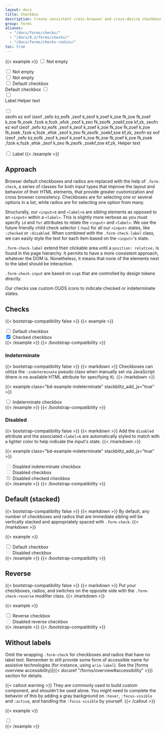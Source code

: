 ```yaml
---
layout: docs
title: Checkbox
description: Create consistent cross-browser and cross-device checkboxes and radios with our completely rewritten checks component.
group: forms
aliases:
  - "/docs/forms/checks/"
  - "/docs/0.2/forms/checks/"
  - "/docs/forms/checks-radios/"
toc: true
---
```


<!-- TODO: Remove this part before merging -->

{{< example >}}
<input class="form-check-input" type="checkbox" value="" id="checkDefault-2">
<label for="checkDefault-2">Not empty</label>
<div class="form-check">
  <input class="form-check-input" type="checkbox" value="" id="checkDefault-1">
  <label for="checkDefault-1">Not empty</label>
</div>
<div class="form-check">
  <input class="form-check-input" type="checkbox" value="" id="checkDefault0">
  <label class="form-check-label" for="checkDefault0">Not empty</label>
</div>
<div class="form-check">
  <input class="form-check-input" type="checkbox" value="" id="checkDefault1">
  <label class="form-check-label" for="checkDefault1">
    Default checkbox
  </label>
</div>
<div class="form-check">
  <label class="form-check-label ms-auto" for="checkDefault2">
    Default checkbox
  </label>
  <input class="form-check-input" type="checkbox" value="" id="checkDefault2">
</div>

<div class="checkbox-item">
  <div class="checkbox-item-indicator-container">
    <input class="checkbox-indicator" type="checkbox" value="" id="checkDefault3">
  </div>
  <div class="checkbox-item-text">
    <label class="checkbox-label" for="checkDefault3">Label</label>
    <span class="checkbox-helper">Helper text</span>
  </div>
  <div class="checkbox-item-icon-container">
    <svg width="1rem" height="1rem" fill="currentColor" aria-hidden="true">
      <use xlink:href="/docs/{{< param docs_version >}}/assets/img/ouds-web-sprite.svg#heart-recommend"/>
    </svg>
  </div>
</div>

<div class="checkbox-item">
  <div class="checkbox-item-indicator-container">
    <input class="checkbox-indicator" type="checkbox" value="" id="checkDefault4">
  </div>
  <div class="checkbox-item-text">
    <label class="checkbox-label" for="checkDefault4">zeofn ez eof izeof ,zefo kz,eofk ,zeof k,zeof k,zoef k,zoe fk,zoe fk,zoef k,zoe fk,zoek ,fzok e,fozk ,efok ,zeof k,zeo fk,zeofk ,zoekf,zoe kf,zk, zeofn ez eof izeof ,zefo kz,eofk ,zeof k,zeof k,zoef k,zoe fk,zoe fk,zoef k,zoe fk,zoek ,fzok e,fozk ,efok ,zeof k,zeo fk,zeofk ,zoekf,zoe kf,zk, zeofn ez eof izeof ,zefo kz,eofk ,zeof k,zeof k,zoef k,zoe fk,zoe fk,zoef k,zoe fk,zoek ,fzok e,fozk ,efok ,zeof k,zeo fk,zeofk ,zoekf,zoe kf,zk,</label>
    <span class="checkbox-helper">Helper text</span>
  </div>
  <div class="checkbox-item-icon-container">
    <svg width="1rem" height="1rem" fill="currentColor" aria-hidden="true">
      <use xlink:href="/docs/{{< param docs_version >}}/assets/img/ouds-web-sprite.svg#heart-recommend"/>
    </svg>
  </div>
</div>

<label class="checkbox-standalone">
  <input class="checkbox-indicator" type="checkbox" value="">
  <span class="visually-hidden">Label</span>
</label>
{{< /example >}}

## Approach

Browser default checkboxes and radios are replaced with the help of `.form-check`, a series of classes for both input types that improve the layout and behavior of their HTML elements, that provide greater customization and cross browser consistency. Checkboxes are for selecting one or several options in a list, while radios are for selecting one option from many.

Structurally, our `<input>`s and `<label>`s are sibling elements as opposed to an `<input>` within a `<label>`. This is slightly more verbose as you must specify `id` and `for` attributes to relate the `<input>` and `<label>`. We use the future friendly child check selector (`:has`) for all our `<input>` states, like `:checked` or `:disabled`. When combined with the `.form-check-label` class, we can easily style the text for each item based on the `<input>`'s state.

`.form-check-label` extend their clickable area until a `position: relative;` is found in the page hierarchy. It permits to have a more consistent approach, whatever the DOM is. Nonetheless, it means that none of the elements next to the label should be interactive.

`.form-check-input` are based on `svg`s that are controlled by design tokens directly.

Our checks use custom OUDS icons to indicate checked or indeterminate states.

## Checks

<!-- TODO: Add control-item using checkbox -->

{{< bootstrap-compatibility false >}}
{{< example >}}
<div class="form-check">
  <input class="form-check-input" type="checkbox" value="" id="checkDefault">
  <label class="form-check-label" for="checkDefault">
    Default checkbox
  </label>
</div>
<div class="form-check">
  <input class="form-check-input" type="checkbox" value="" id="checkChecked" checked>
  <label class="form-check-label" for="checkChecked">
    Checked checkbox
  </label>
</div>
{{< /example >}}
{{< /bootstrap-compatibility >}}

### Indeterminate

<!-- TODO: Add control-item using checkbox -->

{{< bootstrap-compatibility false >}}
{{< markdown >}}
Checkboxes can utilize the `:indeterminate` pseudo class when manually set via JavaScript (there is no available HTML attribute for specifying it).
{{< /markdown >}}

{{< example class="bd-example-indeterminate" stackblitz_add_js="true" >}}
<div class="form-check">
  <input class="form-check-input" type="checkbox" value="" id="checkIndeterminate">
  <label class="form-check-label" for="checkIndeterminate">
    Indeterminate checkbox
  </label>
</div>
{{< /example >}}
{{< /bootstrap-compatibility >}}

### Disabled

<!-- TODO: Add control-item using checkbox -->

{{< bootstrap-compatibility false >}}
{{< markdown >}}
Add the `disabled` attribute and the associated `<label>`s are automatically styled to match with a lighter color to help indicate the input's state.
{{< /markdown >}}

{{< example class="bd-example-indeterminate" stackblitz_add_js="true" >}}
<div class="form-check">
  <input class="form-check-input" type="checkbox" value="" id="checkIndeterminateDisabled" disabled>
  <label class="form-check-label" for="checkIndeterminateDisabled">
    Disabled indeterminate checkbox
  </label>
</div>
<div class="form-check">
  <input class="form-check-input" type="checkbox" value="" id="checkDisabled" disabled>
  <label class="form-check-label" for="checkDisabled">
    Disabled checkbox
  </label>
</div>
<div class="form-check">
  <input class="form-check-input" type="checkbox" value="" id="checkCheckedDisabled" checked disabled>
  <label class="form-check-label" for="checkCheckedDisabled">
    Disabled checked checkbox
  </label>
</div>
{{< /example >}}
{{< /bootstrap-compatibility >}}

## Default (stacked)

<!-- TODO: Add control-item using checkbox -->

{{< bootstrap-compatibility false >}}
{{< markdown >}}
By default, any number of checkboxes and radios that are immediate sibling will be vertically stacked and appropriately spaced with `.form-check`.
{{< /markdown >}}

{{< example >}}
<div class="form-check">
  <input class="form-check-input" type="checkbox" value="" id="defaultCheck1">
  <label class="form-check-label" for="defaultCheck1">
    Default checkbox
  </label>
</div>
<div class="form-check">
  <input class="form-check-input" type="checkbox" value="" id="defaultCheck2" disabled>
  <label class="form-check-label" for="defaultCheck2">
    Disabled checkbox
  </label>
</div>
{{< /example >}}
{{< /bootstrap-compatibility >}}

<!-- OUDS mod: no Inline -->

## Reverse

{{< bootstrap-compatibility false >}}
{{< markdown >}}
Put your checkboxes, radios, and switches on the opposite side with the `.form-check-reverse` modifier class.
{{< /markdown >}}

{{< example >}}
<div class="form-check form-check-reverse">
  <input class="form-check-input" type="checkbox" value="" id="reverseCheck1">
  <label class="form-check-label" for="reverseCheck1">
    Reverse checkbox
  </label>
</div>
<div class="form-check form-check-reverse">
  <input class="form-check-input" type="checkbox" value="" id="reverseCheck2" disabled>
  <label class="form-check-label" for="reverseCheck2">
    Disabled reverse checkbox
  </label>
</div>
{{< /example >}}
{{< /bootstrap-compatibility >}}

## Without labels

Omit the wrapping `.form-check` for checkboxes and radios that have no label text. Remember to still provide some form of accessible name for assistive technologies (for instance, using `aria-label`). See the [forms overview accessibility]({{< docsref "/forms/overview#accessibility" >}}) section for details.

{{< callout warning >}}
They are commonly used to build custom component, and shouldn't be used alone. You might need to complete the behavior of this by adding a gray background on `:hover`, `:focus-visible` and `:active`, and handling the `:focus-visible` by yourself.
{{< /callout >}}

{{< example >}}
<div>
  <input class="form-check-input" type="checkbox" id="checkboxNoLabel" value="" aria-label="...">
</div>
{{< /example >}}
